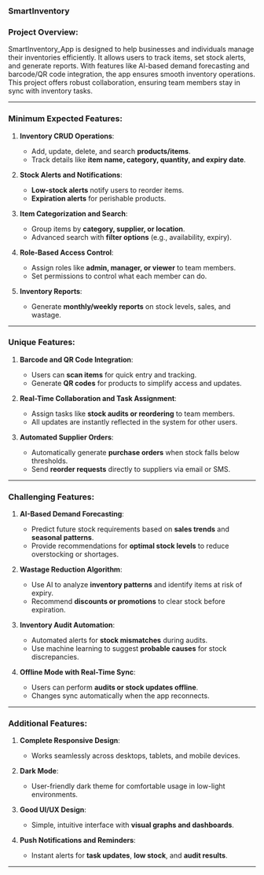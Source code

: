 ### SmartInventory

### **Project Overview**:  
SmartInventory_App is designed to help businesses and individuals manage their inventories efficiently. It allows users to track items, set stock alerts, and generate reports. With features like AI-based demand forecasting and barcode/QR code integration, the app ensures smooth inventory operations. This project offers robust collaboration, ensuring team members stay in sync with inventory tasks.  

---

### **Minimum Expected Features**:  

1. **Inventory CRUD Operations**:  
   - Add, update, delete, and search **products/items**.  
   - Track details like **item name, category, quantity, and expiry date**.  

2. **Stock Alerts and Notifications**:  
   - **Low-stock alerts** notify users to reorder items.  
   - **Expiration alerts** for perishable products.  

3. **Item Categorization and Search**:  
   - Group items by **category, supplier, or location**.  
   - Advanced search with **filter options** (e.g., availability, expiry).  

4. **Role-Based Access Control**:  
   - Assign roles like **admin, manager, or viewer** to team members.  
   - Set permissions to control what each member can do.  

5. **Inventory Reports**:  
   - Generate **monthly/weekly reports** on stock levels, sales, and wastage.  

---

### **Unique Features**:  

1. **Barcode and QR Code Integration**:  
   - Users can **scan items** for quick entry and tracking.  
   - Generate **QR codes** for products to simplify access and updates.  

2. **Real-Time Collaboration and Task Assignment**:  
   - Assign tasks like **stock audits or reordering** to team members.  
   - All updates are instantly reflected in the system for other users.  

3. **Automated Supplier Orders**:  
   - Automatically generate **purchase orders** when stock falls below thresholds.  
   - Send **reorder requests** directly to suppliers via email or SMS.  

---

### **Challenging Features**:  

1. **AI-Based Demand Forecasting**:  
   - Predict future stock requirements based on **sales trends** and **seasonal patterns**.  
   - Provide recommendations for **optimal stock levels** to reduce overstocking or shortages.  

2. **Wastage Reduction Algorithm**:  
   - Use AI to analyze **inventory patterns** and identify items at risk of expiry.  
   - Recommend **discounts or promotions** to clear stock before expiration.  

3. **Inventory Audit Automation**:  
   - Automated alerts for **stock mismatches** during audits.  
   - Use machine learning to suggest **probable causes** for stock discrepancies.  

4. **Offline Mode with Real-Time Sync**:  
   - Users can perform **audits or stock updates offline**.  
   - Changes sync automatically when the app reconnects.  

---

### **Additional Features**:  

1. **Complete Responsive Design**:  
   - Works seamlessly across desktops, tablets, and mobile devices.  

2. **Dark Mode**:  
   - User-friendly dark theme for comfortable usage in low-light environments.  

3. **Good UI/UX Design**:  
   - Simple, intuitive interface with **visual graphs and dashboards**.  

4. **Push Notifications and Reminders**:  
   - Instant alerts for **task updates**, **low stock**, and **audit results**.  

---
